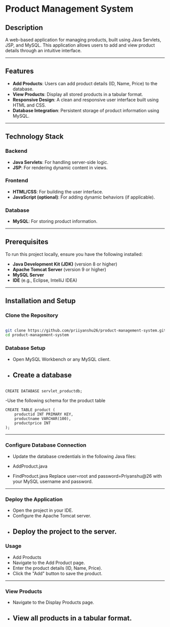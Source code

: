 # Product Management System  

## Description  
A web-based application for managing products, built using Java Servlets, JSP, and MySQL. This application allows users to add and view product details through an intuitive interface.

---

## Features  
- **Add Products**: Users can add product details (ID, Name, Price) to the database.  
- **View Products**: Display all stored products in a tabular format.  
- **Responsive Design**: A clean and responsive user interface built using HTML and CSS.  
- **Database Integration**: Persistent storage of product information using MySQL.

---

## Technology Stack  

### Backend  
- **Java Servlets**: For handling server-side logic.  
- **JSP**: For rendering dynamic content in views.  

### Frontend  
- **HTML/CSS**: For building the user interface.  
- **JavaScript (optional)**: For adding dynamic behaviors (if applicable).  

### Database  
- **MySQL**: For storing product information.

---

## Prerequisites  
To run this project locally, ensure you have the following installed:  
- **Java Development Kit (JDK)** (version 8 or higher)  
- **Apache Tomcat Server** (version 9 or higher)  
- **MySQL Server**  
- **IDE** (e.g., Eclipse, IntelliJ IDEA)  

---

## Installation and Setup  

### Clone the Repository  

```bash

git clone https://github.com/priiyanshu26/product-management-system.git
cd product-management-system
```

### Database Setup
- Open MySQL Workbench or any MySQL client.
- Create a database
  ---
```

CREATE DATABASE servlet_productdb;
```
-Use the following schema for the product table
```
CREATE TABLE product (
    productid INT PRIMARY KEY,
    productname VARCHAR(100),
    productprice INT
);
```
---
### Configure Database Connection
- Update the database credentials in the following Java files:

- AddProduct.java
- FindProduct.java
Replace user=root and password=Priyanshu@26 with your MySQL username and password.
---

### Deploy the Application
- Open the project in your IDE.
- Configure the Apache Tomcat server.
- Deploy the project to the server.
  ---

 ### Usage
- Add Products
- Navigate to the Add Product page.
- Enter the product details (ID, Name, Price).
- Click the "Add" button to save the product.
  
---
  
### View Products
- Navigate to the Display Products page.
- View all products in a tabular format.
  ---
